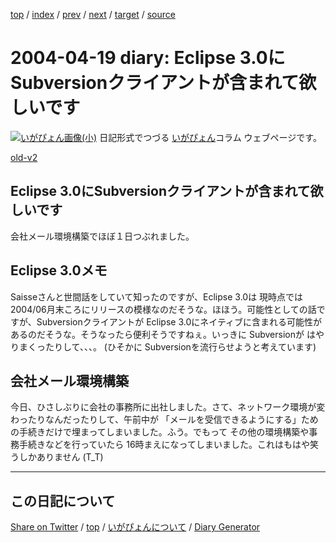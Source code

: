 [top](../index.html) 
 / [index](index.html) 
 / [prev](ig040418.html) 
 / [next](ig040420.html) 
 / [target](https://igapyon.github.io/diary/2004/ig040419.html) 
 / [source](https://github.com/igapyon/diary/blob/gh-pages/2004/ig040419.html.src.md) 

2004-04-19 diary: Eclipse 3.0にSubversionクライアントが含まれて欲しいです
=====================================================================================================
[![いがぴょん画像(小)](https://igapyon.github.io/diary/images/iga200306s.jpg "いがぴょん")](https://igapyon.github.io/diary/memo/memoigapyon.html) 日記形式でつづる [いがぴょん](https://igapyon.github.io/diary/memo/memoigapyon.html)コラム ウェブページです。

[old-v2](ig040419-orig.html)

## Eclipse 3.0にSubversionクライアントが含まれて欲しいです

会社メール環境構築でほぼ１日つぶれました。


## Eclipse 3.0メモ

Saisseさんと世間話をしていて知ったのですが、Eclipse 3.0は 現時点では 2004/06月末ころにリリースの模様なのだそうな。ほほう。可能性としての話ですが、Subversionクライアントが
Eclipse 3.0にネイティブに含まれる可能性があるのだそうな。そうなったら便利そうですねぇ。いっきに
Subversionが はやりまくったりして、、、。 (ひそかに Subversionを流行らせようと考えています)

## 会社メール環境構築

今日、ひさしぶりに会社の事務所に出社しました。さて、ネットワーク環境が変わったりなんだったりして、午前中が 「メールを受信できるようにする」ための手続きだけで埋まってしまいました。ふう。でもって その他の環境構築や事務手続きなどを行っていたら 16時まえになってしまいました。これはもはや笑うしかありません
(T_T)

----------------------------------------------------------------------------------------------------

## この日記について

[Share on Twitter](https://twitter.com/intent/tweet?hashtags=igapyon%2Cdiary%2C%E3%81%84%E3%81%8C%E3%81%B4%E3%82%87%E3%82%93&text=Eclipse+3.0%E3%81%ABSubversion%E3%82%AF%E3%83%A9%E3%82%A4%E3%82%A2%E3%83%B3%E3%83%88%E3%81%8C%E5%90%AB%E3%81%BE%E3%82%8C%E3%81%A6%E6%AC%B2%E3%81%97%E3%81%84%E3%81%A7%E3%81%99&url=https%3A%2F%2Figapyon.github.io%2Fdiary%2F2004%2Fig040419.html) / [top](../index.html) / [いがぴょんについて](https://igapyon.github.io/diary/memo/memoigapyon.html) / [Diary Generator](https://github.com/igapyon/igapyonv3)
